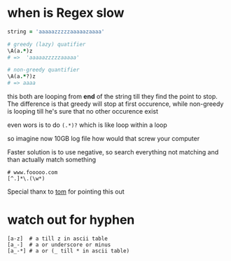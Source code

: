 

# when is  Regex slow

```ruby
string = 'aaaaazzzzzaaaaazaaaa'

# greedy (lazy) quatifier
\A(a.*)z
# =>  'aaaaazzzzzaaaaa'

# non-greedy quantifier
\A(a.*?)z
# => aaaa

```

this both are looping from **end** of the string till they find the point to stop.
The difference is that greedy will stop at first occurence, while non-greedy is looping
till he's sure that no other occurence exist

even wors is to do `(.*)?` which is like loop within a loop 

so imagine now 10GB log file how would that screw your computer

Faster solution is to use negative, so search everything not matching and than actually match something 

```
# www.fooooo.com
[^.]*\.(\w*)

```

Special thanx to [tom](https://github.com/tom-lord) for pointing this out

# watch out for hyphen

``` 
[a-z]  # a till z in ascii table
[a_-]  # a or underscore or minus
[a_-*] # a or (_ till * in ascii table)
```

